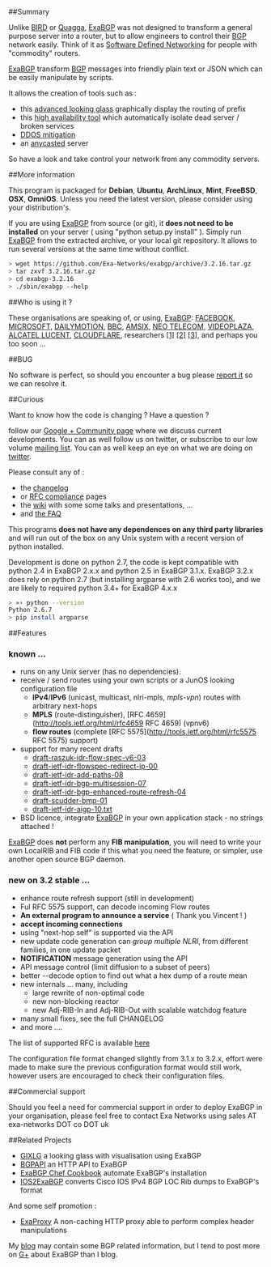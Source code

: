 ##Summary

Unlike [BIRD](http://bird.network.cz/) or [Quagga](http://www.quagga.net/), [ExaBGP](http://github.com/Exa-Networks/exabgp) was not designed to transform a general purpose server into a router, but to allow engineers to control their [BGP](http://tools.ietf.org/html/rfc4271) network easily.
Think of it as [Software Defined Networking](http://www.wired.com/wiredenterprise/2012/04/going-with-the-flow-google/) for people with "commodity" routers.

[ExaBGP](http://github.com/Exa-Networks/exabgp) transform [BGP](http://www.ietf.org/rfc/rfc4271.txt) messages into friendly plain text or JSON which can be easily manipulate by scripts.

It allows the creation of tools such as :
 * this [advanced looking glass](https://code.google.com/p/gixlg/wiki/sample_maps) graphically display the routing of prefix
 * this [high availability tool](http://vincent.bernat.im/en/blog/2013-exabgp-highavailability.html) which automatically isolate dead server / broken services
 * [DDOS mitigation](http://perso.nautile.fr/prez/fgabut-flowspec-frnog-final.pdf)
 * an [anycasted](http://blog.iweb-hosting.co.uk/blog/2012/01/27/using-bgp-to-serve-high-availability-dns/) server

So have a look and take control your network from any commodity servers.

##More information

This program is packaged for **Debian**, **Ubuntu**, **ArchLinux**, **Mint**, **FreeBSD**, **OSX**, **OmniOS**. Unless you need the latest version, please consider using your distribution's.

If you are using [ExaBGP](http://github.com/Exa-Networks/exabgp) from source (or git), it **does not need to be installed** on your server ( using "python setup.py install" ). Simply run [ExaBGP](http://github.com/Exa-Networks/exabgp) from the extracted archive, or your local git repository. It allows to run several versions at the same time without conflict.

```sh
> wget https://github.com/Exa-Networks/exabgp/archive/3.2.16.tar.gz
> tar zxvf 3.2.16.tar.gz
> cd exabgp-3.2.16
> ./sbin/exabgp --help
```

##Who is using it ?

These organisations are speaking of, or using, [ExaBGP](http://github.com/Exa-Networks/exabgp):
[FACEBOOK](http://velocityconf.com/velocity2013/public/schedule/detail/28410),
[MICROSOFT](http://www.nanog.org/sites/default/files/wed.general.brainslug.lapukhov.20.pdf),
[DAILYMOTION](https://twitter.com/fgabut),
[BBC](http://www.bbc.co.uk/),
[AMSIX](https://ripe64.ripe.net/presentations/49-Follow_Up_AMS-IX_route-server_test_Euro-IX_20th_RIPE64.pdf),
[NEO TELECOM](http://media.frnog.org/FRnOG_18/FRnOG_18-6.pdf),
[VIDEOPLAZA](http://www.videoplaza.com),
[ALCATEL LUCENT](http://www.nanog.org/sites/default/files/wed.general.trafficdiversion.serodio.10.pdf),
[CLOUDFLARE](http://www.slideshare.net/TomPaseka/flowspec-apf-2013),
researchers
[[1]](http://typo3.change-project.eu/fileadmin/publications/Deliverables/CHANGE_Deliverable_D4-3_Revised.pdf)
[[2]](http://www.cs.cornell.edu/projects/quicksilver/public_pdfs/tcpr.pdf)
[[3]](http://docs.di.fc.ul.pt/jspui/bitstream/10455/6703/1/Disserta%C3%A7%C3%A3o%20de%20mestrado%20do%20S%C3%A9rgio%20Miguel%20Geraldes%20de%20oliveira%20Serrano_Nov-2010.pdf),
and perhaps you too soon ...

##BUG

No software is perfect, so should you encounter a bug please [report it](https://github.com/Exa-Networks/exabgp/issues?labels=bug&page=1&state=open) so we can resolve it.

##Curious

Want to know how the code is changing ? Have a question ?

follow our [Google + Community page](https://plus.google.com/communities/108249711110699351497) where we discuss current developments. You can as well follow us on twitter, or subscribe to our low volume [mailing list](http://groups.google.com/group/exabgp-users).
You can as well keep an eye on what we are doing on [twitter](https://twitter.com/#!/search/exabgp).

Please consult any of :

 * the [changelog](https://raw.github.com/Exa-Networks/exabgp/master/CHANGELOG)
 * or [RFC compliance](https://github.com/Exa-Networks/exabgp/wiki/RFC-Information) pages
 * the [wiki](https://github.com/Exa-Networks/exabgp/wiki) with some some talks and presentations, ...
 * and [the FAQ](https://github.com/Exa-Networks/exabgp/wiki/FAQ)

This programs **does not have any dependences on any third party libraries** and will run out of the box on any Unix system with a recent version of python installed.

Development is done on python 2.7, the code is kept compatible with python 2.4 in ExaBGP 2.x.x and python 2.5 in ExaBGP 3.1.x.
ExaBGP 3.2.x does rely on python 2.7 (but installing argparse with 2.6 works too), and we are likely to required python 3.4+ for ExaBGP 4.x.x

```sh
> »› python --version
Python 2.6.7
> pip install argparse
```


##Features

### known ...

 * runs on any Unix server (has no dependencies).
 * receive / send routes using your own scripts or a JunOS looking configuration file
   * **IPv4**/**IPv6** (unicast, multicast, nlri-mpls, *mpls-vpn*) routes with arbitrary next-hops
   * **MPLS** (route-distinguisher), [RFC 4659](http://tools.ietf.org/html/rfc4659 RFC 4659) (vpnv6)
   * **flow routes** (complete [RFC 5575](http://tools.ietf.org/html/rfc5575 RFC 5575) support)
 * support for many recent drafts
   * [draft-raszuk-idr-flow-spec-v6-03](http://tools.ietf.org/html/draft-ietf-idr-flow-spec-v6-03)
   * [draft-ietf-idr-flowspec-redirect-ip-00](http://tools.ietf.org/html/draft-ietf-idr-flowspec-redirect-ip-00)
   * [draft-ietf-idr-add-paths-08](http://tools.ietf.org/html/draft-ietf-idr-add-paths-08)
   * [draft-ietf-idr-bgp-multisession-07](http://tools.ietf.org/html/draft-ietf-idr-bgp-multisession-07)
   * [draft-ietf-idr-bgp-enhanced-route-refresh-04](http://tools.ietf.org/html/draft-ietf-idr-bgp-enhanced-route-refresh-04)
   * [draft-scudder-bmp-01](http://tools.ietf.org/html/draft-scudder-bmp-01)
   * [draft-ietf-idr-aigp-10.txt](http://tools.ietf.org/html/draft-ietf-idr-aigp-10)
 * BSD licence, integrate [ExaBGP](http://github.com/Exa-Networks/exabgp) in your own application stack - no strings attached !

[ExaBGP](http://github.com/Exa-Networks/exabgp) does **not** perform any **FIB manipulation**, you will need to write your own LocalRIB and FIB code if this what you need the feature, or simpler, use another open source BGP daemon.

### new on 3.2 stable ...

 * enhance route refresh support (still in development)
 * Ful RFC 5575 support, can decode incoming Flow routes
 * **An external program to announce a service** ( Thank you Vincent ! )
 * **accept incoming connections**
 * using "next-hop self" is supported via the API
 * new update code generation can *group multiple NLRI*, from different families, in one update packet
 * **NOTIFICATION** message generation using the API
 * API message control (limit diffusion to a subset of peers)
 * better --decode option to find out what a hex dump of a route mean
 * new internals ... many, including
    * large rewrite of non-optimal code
    * new non-blocking reactor
    * new Adj-RIB-In and Adj-RIB-Out with scalable watchdog feature
 * many small fixes, see the full CHANGELOG
 * and more ....

The list of supported RFC is available [here](https://github.com/Exa-Networks/exabgp/wiki/RFC-Information)

The configuration file format changed slightly from 3.1.x to 3.2.x, effort were made to make sure the previous configuration format would still work, however users are encouraged to check their configuration files.

##Commercial support

Should you feel a need for commercial support in order to deploy ExaBGP in your organisation, please feel free to contact Exa Networks using sales AT exa-networks DOT co DOT uk

##Related Projects

 * [GIXLG](https://code.google.com/p/gixlg/) a looking glass with visualisation using ExaBGP
 * [BGPAPI](https://github.com/abh/bgpapi) an HTTP API to ExaBGP
 * [ExaBGP Chef Cookbook](https://github.com/hw-cookbooks/exabgp) automate ExaBGP's installation
 * [IOS2ExaBGP](https://github.com/lochiiconnectivity/ios2exa) converts Cisco IOS IPv4 BGP LOC Rib dumps to ExaBGP's format

And some self promotion :

 * [ExaProxy](http://code.google.com/p/exaproxy) A non-caching HTTP proxy able to perform complex header manipulations

My [blog](http://thomas.mangin.com/categories/networking.html) may contain some BGP related information, but I tend to post more on [G+](https://plus.google.com/u/0/communities/108249711110699351497) about ExaBGP than I blog.
